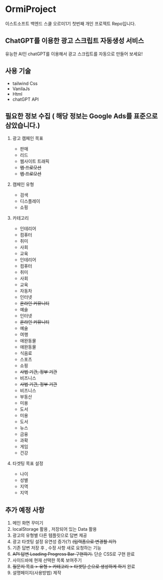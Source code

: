# OrmiProject

이스트소프트 백엔드 스쿨 오르미1기 첫번째 개인 프로젝트 Repo입니다.

## ChatGPT를 이용한 광고 스크립트 자동생성 서비스

유능한 AI인 chatGPT를 이용해서 광고 스크립트를 자동으로 만들어 보세요!

## 사용 기술

-   tailwind Css
-   VanilaJs
-   Html
-   chatGPT API

## 필요한 정보 수집 ( 해당 정보는 Google Ads를 표준으로 삼았습니다.)

1. 광고 캠페인 목표

    - 판매
    - 리드
    - 웹사이트 트래픽
    - ~~앱 프로모션~~
    - ~~앱 프로모션~~

2. 캠페인 유형

    - 검색
    - 디스플레이
    - 쇼핑

3. 카테고리

    - 인테리어
    - 컴퓨터
    - 취미
    - 사회
    - 교육
    - 인테리어
    - 컴퓨터
    - 취미
    - 사회
    - 교육
    - 자동차
    - 인터넷
    - ~~온라인 커뮤니티~~
    - 예술
    - 인터넷
    - ~~온라인 커뮤니티~~
    - 예술
    - 여행
    - 애완동물
    - 애완동물
    - 식음료
    - 스포츠
    - 쇼핑
    - ~~사법 기관, 정부 기관~~
    - 비즈니스
    - ~~사법 기관, 정부 기관~~
    - 비즈니스
    - 부동산
    - 미용
    - 도서
    - 미용
    - 도서
    - 뉴스
    - 금융
    - 과확
    - 게임
    - 건강

4. 타겟팅 목표 설정

    - 나이
    - 성별
    - 지역
    - 지역

## 추가 예정 사항

1.  메인 화면 꾸미기
2.  localStorage 활용 , 저장되어 있는 Data 활용
3.  광고의 유형별 다른 템플릿으로 답변 제공
4.  광고 타겟팅 설정 유연성 증가(?) ~~(입력폼으로 변경할 지?)~~
5.  기존 답변 저장 후 , 수정 사항 새로 요청하는 기능
6.  ~~API 답변 Loading Progress Bar 구현하기.~~ 단순 CSS로 구현 완료
7.  사이드바에 현재 선택한 목록 보여주기
8.  ~~질문지 목표 > 유형 > 카테고리 > 타겟팅 순으로 생성하게 하기~~ 완료
9.  설명페이지(사용방법) 제작
